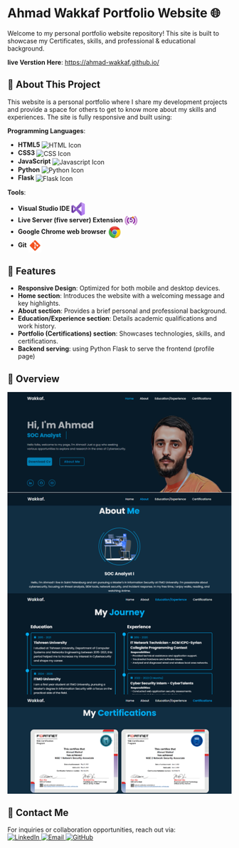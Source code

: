# Ahmad Wakkaf Portfolio Website 🌐

Welcome to my personal portfolio website repository! This site is built to showcase my Certificates, skills, and professional & educational  background.


**live Verstion Here**: https://ahmad-wakkaf.github.io/


## 🚀 About This Project

This website is a personal portfolio where I share my development projects and provide a space for others to get to know more about my skills and experiences. The site is fully responsive and built using:

**Programming Languages**:

- **HTML5** <img src="https://raw.githubusercontent.com/marwin1991/profile-technology-icons/refs/heads/main/icons/html.png" alt="HTML Icon" width="30" align="center">
- **CSS3** <img src="https://raw.githubusercontent.com/marwin1991/profile-technology-icons/refs/heads/main/icons/css.png" alt="CSS Icon" width="30" align="center">
- **JavaScript** <img src="https://raw.githubusercontent.com/marwin1991/profile-technology-icons/refs/heads/main/icons/javascript.png" alt="Javascript Icon" width="25" align="center">
- **Python** <img src="https://raw.githubusercontent.com/marwin1991/profile-technology-icons/refs/heads/main/icons/python.png" alt="Python Icon" width="25" align="center">
- **Flask** <img src="https://raw.githubusercontent.com/marwin1991/profile-technology-icons/refs/heads/main/icons/flask.png" alt="Flask Icon" width="30" align="center">


**Tools**:
- **Visual Studio IDE** <img src="https://github.com/ahmad-wakkaf/ahmad-wakkaf.github.io/blob/main/icons/VisualStudio-Icon.png" alt="Visual Studio Icon" width="30" align="center">
- **Live Server (five server) Extension** <img src="https://github.com/ahmad-wakkaf/ahmad-wakkaf.github.io/blob/main/icons/LiveServer-Icon.png" alt="Five Server Icon" width="30" align="center">
- **Google Chrome web browser** <img src="https://github.com/ahmad-wakkaf/ahmad-wakkaf.github.io/blob/main/icons/GoogleChrome-Icon.png" alt="Google Chrome Icon" width="30" align="center">
- **Git** <img src="https://github.com/ahmad-wakkaf/ahmad-wakkaf.github.io/blob/main/icons/Git-Icon.png" alt="Git Icon" width="30" align="center">
 



## 📂 Features

- **Responsive Design**: Optimized for both mobile and desktop devices.
- **Home section**: Introduces the website with a welcoming message and key highlights.
- **About section**: Provides a brief personal and professional background.
- **Education/Experience section**: Details academic qualifications and work history.
- **Portfolio (Certifications) section**: Showcases technologies, skills, and certifications.
- **Backend serving**: using Python Flask to serve the frontend (profile page)

## 🔎 Overview
<img src="https://github.com/ahmad-wakkaf/ahmad-wakkaf.github.io/blob/main/screenshots/portfolio-1.png" alt="portfolio Image" align="center">
<img src="https://github.com/ahmad-wakkaf/ahmad-wakkaf.github.io/blob/main/screenshots/portfolio-2.png" alt="portfolio Image" align="center">
<img src="https://github.com/ahmad-wakkaf/ahmad-wakkaf.github.io/blob/main/screenshots/portfolio-3.png" alt="portfolio Image"  align="center">
<img src="https://github.com/ahmad-wakkaf/ahmad-wakkaf.github.io/blob/main/screenshots/portfolio-4.png" alt="portfolio Image" align="center">



## 📧 Contact Me

For inquiries or collaboration opportunities, reach out via:
<br/>
<a href="https://www.linkedin.com/in/ahmad-wakkaf">
    <img src="https://img.icons8.com/ios-filled/50/0A66C2/linkedin.png" alt="LinkedIn" width="30" height="30">
  </a>
  <a href="mailto:ahmad.wakkaf1@gmail.com">
    <img src="https://img.icons8.com/ios-filled/50/D14836/gmail.png" alt="Email" width="30" height="30">
  </a>
  <a href="https://github.com/ahmad-wakkaf">
    <img src="https://img.icons8.com/ios-filled/50/181717/github.png" alt="GitHub" width="30" height="30">
  </a>

